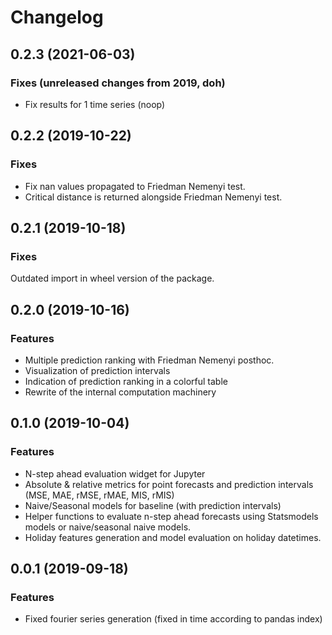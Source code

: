 # Changelog

##  0.2.3 (2021-06-03)

### Fixes (unreleased changes from 2019, doh)

- Fix results for 1 time series (noop)


##  0.2.2 (2019-10-22)

### Fixes

- Fix nan values propagated to Friedman Nemenyi test.
- Critical distance is returned alongside Friedman Nemenyi test.


##  0.2.1 (2019-10-18)

### Fixes

Outdated import in wheel version of the package.


##  0.2.0 (2019-10-16)

### Features

- Multiple prediction ranking with Friedman Nemenyi posthoc.
- Visualization of prediction intervals
- Indication of prediction ranking in a colorful table
- Rewrite of the internal computation machinery


##  0.1.0 (2019-10-04)

### Features

- N-step ahead evaluation widget for Jupyter
- Absolute & relative metrics for point forecasts and prediction intervals (MSE, MAE, rMSE, rMAE, MIS, rMIS)
- Naive/Seasonal models for baseline (with prediction intervals)
- Helper functions to evaluate n-step ahead forecasts using Statsmodels models or naive/seasonal naive models.
- Holiday features generation and model evaluation on holiday datetimes.


## 0.0.1 (2019-09-18)

### Features

- Fixed fourier series generation (fixed in time according to pandas index)
